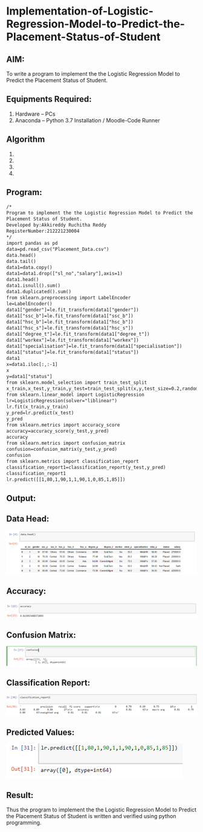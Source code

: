 # Implementation-of-Logistic-Regression-Model-to-Predict-the-Placement-Status-of-Student

## AIM:
To write a program to implement the the Logistic Regression Model to Predict the Placement Status of Student.

## Equipments Required:
1. Hardware – PCs
2. Anaconda – Python 3.7 Installation / Moodle-Code Runner

## Algorithm
1. 
2. 
3. 
4. 

## Program:
```
/*
Program to implement the the Logistic Regression Model to Predict the Placement Status of Student.
Developed by:Akkireddy Ruchitha Reddy 
RegisterNumber:212221230004  
*/
import pandas as pd
data=pd.read_csv("Placement_Data.csv")
data.head()
data.tail()
data1=data.copy()
data1=data1.drop(["sl_no","salary"],axis=1) 
data1.head() 
data1.isnull().sum() 
data1.duplicated().sum()
from sklearn.preprocessing import LabelEncoder
le=LabelEncoder() 
data1["gender"]=le.fit_transform(data1["gender"]) 
data1["ssc_b"]=le.fit_transform(data1["ssc_b"]) 
data1["hsc_b"]=le.fit_transform(data1["hsc_b"])
data1["hsc_s"]=le.fit_transform(data1["hsc_s"])
data1["degree_t"]=le.fit_transform(data1["degree_t"])
data1["workex"]=le.fit_transform(data1["workex"])
data1["specialisation"]=le.fit_transform(data1["specialisation"])
data1["status"]=le.fit_transform(data1["status"])
data1
x=data1.iloc[:,:-1] 
x
y=data1["status"]
from sklearn.model_selection import train_test_split
x_train,x_test,y_train,y_test=train_test_split(x,y,test_size=0.2,random_state=0)
from sklearn.linear_model import LogisticRegression
lr=LogisticRegression(solver="liblinear")
lr.fit(x_train,y_train)
y_pred=lr.predict(x_test) 
y_pred
from sklearn.metrics import accuracy_score 
accuracy=accuracy_score(y_test,y_pred) 
accuracy
from sklearn.metrics import confusion_matrix
confusion=confusion_matrix(y_test,y_pred)
confusion
from sklearn.metrics import classification_report
classification_report1=classification_report(y_test,y_pred)
classification_report1
lr.predict([[1,80,1,90,1,1,90,1,0,85,1,85]])
```
## Output:
## Data Head:
![output](https://github.com/RuchithaReddy28/Implementation-of-Logistic-Regression-Model-to-Predict-the-Placement-Status-of-Student/blob/main/x1.PNG?raw=true)

## Accuracy:
![output](https://github.com/RuchithaReddy28/Implementation-of-Logistic-Regression-Model-to-Predict-the-Placement-Status-of-Student/blob/main/x2.PNG?raw=true)

## Confusion Matrix:
![output](https://github.com/RuchithaReddy28/Implementation-of-Logistic-Regression-Model-to-Predict-the-Placement-Status-of-Student/blob/main/x3.PNG?raw=true)

## Classification Report:
![output](https://github.com/RuchithaReddy28/Implementation-of-Logistic-Regression-Model-to-Predict-the-Placement-Status-of-Student/blob/main/x4.PNG?raw=true)

## Predicted Values:
![output](https://github.com/RuchithaReddy28/Implementation-of-Logistic-Regression-Model-to-Predict-the-Placement-Status-of-Student/blob/main/x5.PNG?raw=true)

## Result:
Thus the program to implement the the Logistic Regression Model to Predict the Placement Status of Student is written and verified using python programming.

